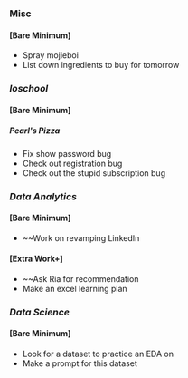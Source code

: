 ### Misc
#### [Bare Minimum]
* Spray mojieboi
* List down ingredients to buy for tomorrow

### *Ioschool*
#### [Bare Minimum]
##### Pearl's Pizza
* Fix show password bug
* Check out registration bug
* Check out the stupid subscription bug


### *Data Analytics*
#### [Bare Minimum]
* ~~Work on revamping LinkedIn

#### [Extra Work+]
* ~~Ask Ria for recommendation 
* Make an excel learning plan
### *Data Science*
#### [Bare Minimum]
* Look for a dataset to practice an EDA on
* Make a prompt for this dataset
